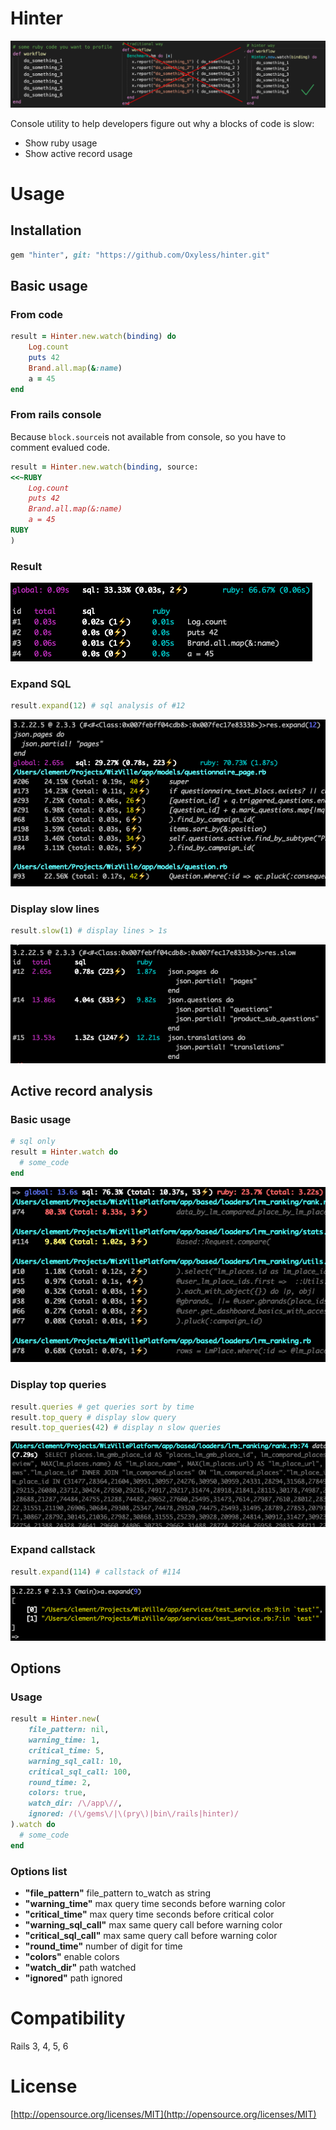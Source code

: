 # Hinter

![hinter.png](/assets/hinter.png)

Console utility to help developers figure out why a blocks of code is slow:

* Show ruby usage
* Show active record usage

# Usage

## Installation

```ruby
gem "hinter", git: "https://github.com/Oxyless/hinter.git"
```

## Basic usage

### From code

```ruby
result = Hinter.new.watch(binding) do
	Log.count
	puts 42
	Brand.all.map(&:name)
	a = 45
end
```

### From rails console

Because ```block.source```is not available from console, so you have to comment evalued code.

```ruby
result = Hinter.new.watch(binding, source:
<<~RUBY
	Log.count
	puts 42
	Brand.all.map(&:name)
	a = 45
RUBY
)
```

### Result

![ruby_sql](/assets/ruby_sql_2.png)

### Expand SQL

```ruby
result.expand(12) # sql analysis of #12
```

![expand_12](/assets/expand_12.png)

### Display slow lines

```ruby
result.slow(1) # display lines > 1s
```

![slow](/assets/slow.png)


## Active record analysis

### Basic usage

```ruby
# sql only
result = Hinter.watch do
  # some_code
end
```

![example](/assets/example.png)

### Display top queries

```ruby
result.queries # get queries sort by time
result.top_query # display slow query
result.top_queries(42) # display n slow queries
```

![top_query](/assets/top_query.png)

### Expand callstack

```ruby
result.expand(114) # callstack of #114
```

![expand_callstack](/assets/expand_callstack.png)


## Options

### Usage

```ruby
result = Hinter.new(
	file_pattern: nil,
	warning_time: 1,
	critical_time: 5,
	warning_sql_call: 10,
	critical_sql_call: 100,
	round_time: 2,
	colors: true,
	watch_dir: /\/app\//,
	ignored: /(\/gems\/|\(pry\)|bin\/rails|hinter)/
).watch do
  # some_code
end
```
### Options list

- **"file_pattern"** file_pattern to\_watch as string
- **"warning_time"** max query time seconds before warning color
- **"critical_time"** max query time seconds before critical color
- **"warning_sql_call"** max same query call before warning color
- **"critical_sql_call"** max same query call before warning color
- **"round_time"** number of digit for time
- **"colors"** enable colors 
- **"watch_dir"** path watched
- **"ignored"** path ignored


# Compatibility

Rails 3, 4, 5, 6

# License

[http://opensource.org/licenses/MIT](http://opensource.org/licenses/MIT)
